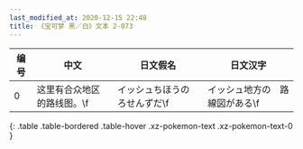 ```yaml
---
last_modified_at: 2020-12-15 22:48
title: 《宝可梦 黑／白》文本 2-073
---
```

| 编号 | 中文 | 日文假名 | 日文汉字 |
| ---- | ---- | ---- | --- |
| 0 | 这里有合众地区的路线图。\f | イッシュちほうの　ろせんずだ\f | イッシュ地方の　路線図がある\f |
{: .table .table-bordered .table-hover .xz-pokemon-text .xz-pokemon-text-0 }